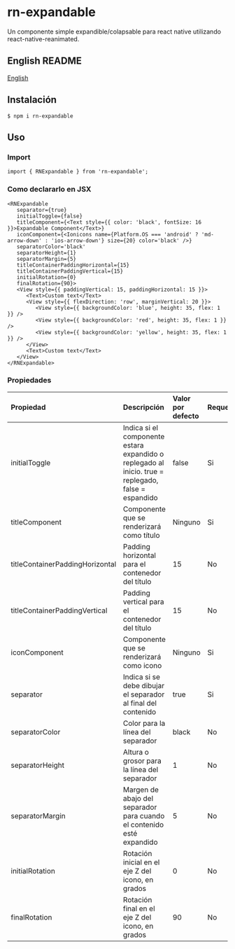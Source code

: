# rn-expandable

Un componente simple expandible/colapsable para react native utilizando react-native-reanimated.

## English README
[English](https://github.com/Mandres07/rn-expandable/)

## Instalación

`$ npm i rn-expandable`

## Uso

### Import
`import { RNExpandable } from 'rn-expandable';`

### Como declararlo en JSX
```
<RNExpandable 
   separator={true}
   initialToggle={false}
   titleComponent={<Text style={{ color: 'black', fontSize: 16 }}>Expandable Component</Text>}
   iconComponent={<Ionicons name={Platform.OS === 'android' ? 'md-arrow-down' : 'ios-arrow-down'} size={20} color='black' />}
   separatorColor='black'
   separatorHeight={1}
   separatorMargin={5}
   titleContainerPaddingHorizontal={15}
   titleContainerPaddingVertical={15}
   initialRotation={0}
   finalRotation={90}>
   <View style={{ paddingVertical: 15, paddingHorizontal: 15 }}>
      <Text>Custom text</Text>
      <View style={{ flexDirection: 'row', marginVertical: 20 }}>
         <View style={{ backgroundColor: 'blue', height: 35, flex: 1 }} />
         <View style={{ backgroundColor: 'red', height: 35, flex: 1 }} />
         <View style={{ backgroundColor: 'yellow', height: 35, flex: 1 }} />
      </View>
      <Text>Custom text</Text>
   </View>
</RNExpandable>
```

### Propiedades
| Propiedad | Descripción | Valor por defecto | Requerido
| :---         | :---         | :---          | :---
| initialToggle | Indica si el componente estara expandido o replegado al inicio. true = replegado, false = espandido | false | Si
| titleComponent | Componente que se renderizará como título | Ninguno | Si
| titleContainerPaddingHorizontal | Padding horizontal para el contenedor del título | 15 | No
| titleContainerPaddingVertical | Padding vertical para el contenedor del título | 15 | No
| iconComponent | Componente que se renderizará como icono | Ninguno | Si
| separator | Indica si se debe dibujar el separador al final del contenido | true | Si
| separatorColor | Color para la línea del separador | black | No
| separatorHeight | Altura o grosor para la línea del separador | 1 | No
| separatorMargin | Margen de abajo del separador para cuando el contenido esté expandido | 5 | No
| initialRotation | Rotación inicial en el eje Z del icono, en grados | 0 |  No
| finalRotation | Rotación final en el eje Z del icono, en grados | 90 |  No
